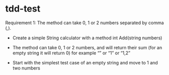 # tdd-test
Requirement 1: The method can take 0, 1 or 2 numbers separated by comma (,).

* Create a simple String calculator with a method int Add(string numbers)

* The method can take 0, 1 or 2 numbers, and will return their sum (for an empty string it will return 0) for example “” or “1” or “1,2”

* Start with the simplest test case of an empty string and move to 1 and two numbers
